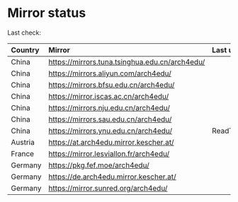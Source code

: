 <script src="./time.js"></script>
# Mirror status
Last check: <script type="text/javascript">localize(1687144723.3865836);</script>

|Country|Mirror|Last update|
|:------|:-----|:----------|
|China|https://mirrors.tuna.tsinghua.edu.cn/arch4edu/|<script type="text/javascript">localize(1687112970);</script>|
|China|https://mirrors.aliyun.com/arch4edu/|<script type="text/javascript">localize(1687069764);</script>|
|China|https://mirrors.bfsu.edu.cn/arch4edu/|<script type="text/javascript">localize(1687112970);</script>|
|China|https://mirror.iscas.ac.cn/arch4edu/|<script type="text/javascript">localize(1687112970);</script>|
|China|https://mirrors.nju.edu.cn/arch4edu/|<script type="text/javascript">localize(1687026465);</script>|
|China|https://mirrors.sau.edu.cn/arch4edu/|<script type="text/javascript">localize(1673850842);</script>|
|China|https://mirrors.ynu.edu.cn/arch4edu/|ReadTimeout|
|Austria|https://at.arch4edu.mirror.kescher.at/|<script type="text/javascript">localize(1687112970);</script>|
|France|https://mirror.lesviallon.fr/arch4edu/|<script type="text/javascript">localize(1687112970);</script>|
|Germany|https://pkg.fef.moe/arch4edu/|<script type="text/javascript">localize(1687112970);</script>|
|Germany|https://de.arch4edu.mirror.kescher.at/|<script type="text/javascript">localize(1687112970);</script>|
|Germany|https://mirror.sunred.org/arch4edu/|<script type="text/javascript">localize(1687112970);</script>|

<script src="./tablefilter/tablefilter.js"></script>
<script src="./table.js"></script>